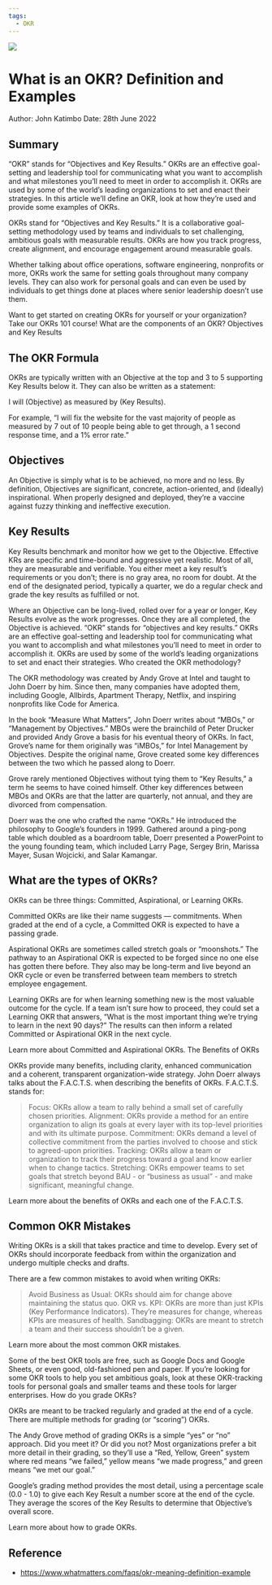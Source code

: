 ```yaml
---
tags:
  - OKR
---
```

![](https://pandao.github.io/editor.md/images/logos/editormd-logo-180x180.png)
# What is an OKR? Definition and Examples

Author: John Katimbo Date: 28th June 2022

## Summary

“OKR” stands for “Objectives and Key Results.” OKRs are an effective goal-setting and leadership tool for communicating what you want to accomplish and what milestones you’ll need to meet in order to accomplish it. OKRs are used by some of the world’s leading organizations to set and enact their strategies. In this article we’ll define an OKR, look at how they’re used and provide some examples of OKRs.

OKRs stand for “Objectives and Key Results.” It is a collaborative goal-setting methodology used by teams and individuals to set challenging, ambitious goals with measurable results. OKRs are how you track progress, create alignment, and encourage engagement around measurable goals.

Whether talking about office operations, software engineering, nonprofits or more, OKRs work the same for setting goals throughout many company levels. They can also work for personal goals and can even be used by individuals to get things done at places where senior leadership doesn’t use them.

Want to get started on creating OKRs for yourself or your organization? Take our OKRs 101 course!
What are the components of an OKR? Objectives and Key Results

## The OKR Formula

OKRs are typically written with an Objective at the top and 3 to 5 supporting Key Results below it. They can also be written as a statement:

I will (Objective) as measured by (Key Results).

For example, “I will fix the website for the vast majority of people as measured by 7 out of 10 people being able to get through, a 1 second response time, and a 1% error rate.”

## Objectives

An Objective is simply what is to be achieved, no more and no less. By definition, Objectives are significant, concrete, action-oriented, and (ideally) inspirational. When properly designed and deployed, they’re a vaccine against fuzzy thinking and ineffective execution.

## Key Results

Key Results benchmark and monitor how we get to the Objective. Effective KRs are specific and time-bound and aggressive yet realistic. Most of all, they are measurable and verifiable. You either meet a key result’s requirements or you don’t; there is no gray area, no room for doubt. At the end of the designated period, typically a quarter, we do a regular check and grade the key results as fulfilled or not.

Where an Objective can be long-lived, rolled over for a year or longer, Key Results evolve as the work progresses. Once they are all completed, the Objective is achieved.
“OKR” stands for “objectives and key results.” OKRs are an effective goal-setting and leadership tool for communicating what you want to accomplish and what milestones you’ll need to meet in order to accomplish it. OKRs are used by some of the world’s leading organizations to set and enact their strategies.
Who created the OKR methodology?

The OKR methodology was created by Andy Grove at Intel and taught to John Doerr by him. Since then, many companies have adopted them, including Google, Allbirds, Apartment Therapy, Netflix, and inspiring nonprofits like Code for America.

In the book “Measure What Matters”, John Doerr writes about “MBOs,” or “Management by Objectives.” MBOs were the brainchild of Peter Drucker and provided Andy Grove a basis for his eventual theory of OKRs. In fact, Grove’s name for them originally was “iMBOs,” for Intel Management by Objectives. Despite the original name, Grove created some key differences between the two which he passed along to Doerr.

Grove rarely mentioned Objectives without tying them to “Key Results,” a term he seems to have coined himself. Other key differences between MBOs and OKRs are that the latter are quarterly, not annual, and they are divorced from compensation.

Doerr was the one who crafted the name “OKRs.” He introduced the philosophy to Google’s founders in 1999. Gathered around a ping-pong table which doubled as a boardroom table, Doerr presented a PowerPoint to the young founding team, which included Larry Page, Sergey Brin, Marissa Mayer, Susan Wojcicki, and Salar Kamangar.

## What are the types of OKRs?

OKRs can be three things: Committed, Aspirational, or Learning OKRs.

Committed OKRs are like their name suggests — commitments. When graded at the end of a cycle, a Committed OKR is expected to have a passing grade.

Aspirational OKRs are sometimes called stretch goals or “moonshots.” The pathway to an Aspirational OKR is expected to be forged since no one else has gotten there before. They also may be long-term and live beyond an OKR cycle or even be transferred between team members to stretch employee engagement.

Learning OKRs are for when learning something new is the most valuable outcome for the cycle. If a team isn’t sure how to proceed, they could set a Learning OKR that answers, “What is the most important thing we’re trying to learn in the next 90 days?” The results can then inform a related Committed or Aspirational OKR in the next cycle.

Learn more about Committed and Aspirational OKRs.
The Benefits of OKRs

OKRs provide many benefits, including clarity, enhanced communication and a coherent, transparent organization-wide strategy. John Doerr always talks about the F.A.C.T.S. when describing the benefits of OKRs. F.A.C.T.S. stands for:

> Focus: OKRs allow a team to rally behind a small set of carefully chosen priorities.
> Alignment: OKRs provide a method for an entire organization to align its goals at every layer with its top-level priorities and with its ultimate purpose.
> Commitment: OKRs demand a level of collective commitment from the parties involved to choose and stick to agreed-upon priorities.
> Tracking: OKRs allow a team or organization to track their progress toward a goal and know earlier when to change tactics.
> Stretching: OKRs empower teams to set goals that stretch beyond BAU - or “business as usual” - and make significant, meaningful change.

Learn more about the benefits of OKRs and each one of the F.A.C.T.S.

## Common OKR Mistakes

Writing OKRs is a skill that takes practice and time to develop. Every set of OKRs should incorporate feedback from within the organization and undergo multiple checks and drafts.

There are a few common mistakes to avoid when writing OKRs:

> Avoid Business as Usual: OKRs should aim for change above maintaining the status quo.
> OKR vs. KPI: OKRs are more than just KPIs (Key Performance Indicators). They’re measures for change, whereas KPIs are measures of health.
> Sandbagging: OKRs are meant to stretch a team and their success shouldn’t be a given.

Learn more about the most common OKR mistakes.

Some of the best OKR tools are free, such as Google Docs and Google Sheets, or even good, old-fashioned pen and paper. If you’re looking for some OKR tools to help you set ambitious goals, look at these OKR-tracking tools for personal goals and smaller teams and these tools for larger enterprises.
How do you grade OKRs?

OKRs are meant to be tracked regularly and graded at the end of a cycle. There are multiple methods for grading (or “scoring”) OKRs.

The Andy Grove method of grading OKRs is a simple “yes” or “no” approach. Did you meet it? Or did you not? Most organizations prefer a bit more detail in their grading, so they’ll use a “Red, Yellow, Green” system where red means “we failed,” yellow means “we made progress,” and green means “we met our goal.”

Google’s grading method provides the most detail, using a percentage scale (0.0 - 1.0) to give each Key Result a number score at the end of the cycle. They average the scores of the Key Results to determine that Objective’s overall score.

Learn more about how to grade OKRs.

## Reference

- https://www.whatmatters.com/faqs/okr-meaning-definition-example
